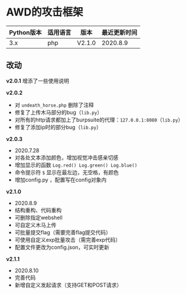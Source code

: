 # AWD的攻击框架

| Python版本 | 适用语言 | 版本   | 最近更新时间 |
| ---------- | -------- | ------ | ------------ |
| 3.x        | php      | V2.1.0 | 2020.8.9    |


## 改动
**v2.0.1**
增添了一些使用说明

**v2.0.2**

- 对 `undeath_horse.php` 删除了注释
- 修复了上传木马部分的bug（`lib.py`）
- 对所有的http请求都加上了burpsuite的代理：`127.0.0.1:8080`（`lib.py`）
- 修复了添加ip时的部分bug（`lib.py`）

**v2.0.3**
- 2020.7.28
- 对各处文本添加颜色，增加视觉冲击感亲切感
- 增加显示的函数 `Log.red() Log.green() Log.blue()`
- 命令提示符 `$` 显示在最左边，无空格，有颜色
- 增加config.py ，配置写在config对象内


**v2.1.0**
- 2020.8.9
- 结构重构、代码重构
- 可删除指定webshell
- 可自定义木马上传
- 可批量提交flag（需要完善flag提交代码）
- 可使用自定义exp批量攻击（需完善exp代码）
- 配置文件更改为config.json，可实时更新

**v2.1.1**
- 2020.8.10
- 完善代码
- 新增自定义发起请求（支持GET和POST请求）
